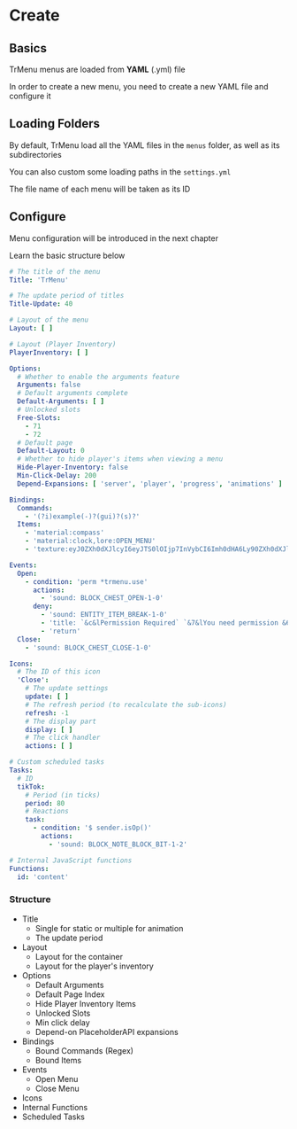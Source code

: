 # Create

## Basics

TrMenu menus are loaded from **YAML** \(.yml\) file

In order to create a new menu, you need to create a new YAML file and configure it

## Loading Folders

By default, TrMenu load all the YAML files in the `menus` folder, as well as its subdirectories

You can also custom some loading paths in the `settings.yml`

The file name of each menu will be taken as its ID

## Configure

Menu configuration will be introduced in the next chapter

Learn the basic structure below

```yaml
# The title of the menu
Title: 'TrMenu'

# The update period of titles
Title-Update: 40

# Layout of the menu
Layout: [ ]

# Layout (Player Inventory)
PlayerInventory: [ ]

Options:
  # Whether to enable the arguments feature
  Arguments: false
  # Default arguments complete
  Default-Arguments: [ ]
  # Unlocked slots
  Free-Slots:
    - 71
    - 72
  # Default page
  Default-Layout: 0
  # Whether to hide player's items when viewing a menu
  Hide-Player-Inventory: false
  Min-Click-Delay: 200
  Depend-Expansions: [ 'server', 'player', 'progress', 'animations' ]

Bindings:
  Commands:
    - '(?i)example(-)?(gui)?(s)?'
  Items:
    - 'material:compass'
    - 'material:clock,lore:OPEN_MENU'
    - 'texture:eyJ0ZXh0dXJlcyI6eyJTS0lOIjp7InVybCI6Imh0dHA6Ly90ZXh0dXJlcy5taW5lY3JhZnQubmV0L3RleHR1cmUvNDRmNDUyZDk5OGVhYmFjNDY0MmM2YjBmZTVhOGY0ZTJlNjczZWRjYWUyYTZkZmQ5ZTZhMmU4NmU3ODZlZGFjMCJ9fX0='

Events:
  Open:
    - condition: 'perm *trmenu.use'
      actions:
        - 'sound: BLOCK_CHEST_OPEN-1-0'
      deny:
        - 'sound: ENTITY_ITEM_BREAK-1-0'
        - 'title: `&c&lPermission Required` `&7&lYou need permission &6&ltrmenu.use &7&lto open this menu` 15 20 15'
        - 'return'
  Close:
    - 'sound: BLOCK_CHEST_CLOSE-1-0'

Icons:
  # The ID of this icon
  'Close':
    # The update settings
    update: [ ]
    # The refresh period (to recalculate the sub-icons)
    refresh: -1
    # The display part
    display: [ ]
    # The click handler
    actions: [ ]

# Custom scheduled tasks
Tasks:
  # ID
  tikTok:
    # Period (in ticks)
    period: 80
    # Reactions
    task:
      - condition: '$ sender.isOp()'
        actions:
          - 'sound: BLOCK_NOTE_BLOCK_BIT-1-2'

# Internal JavaScript functions
Functions:
  id: 'content'
```

### Structure

* Title
  * Single for static or multiple for animation
  * The update period
* Layout
  * Layout for the container
  * Layout for the player's inventory
* Options
  * Default Arguments
  * Default Page Index
  * Hide Player Inventory Items
  * Unlocked Slots
  * Min click delay
  * Depend-on PlaceholderAPI expansions
* Bindings
  * Bound Commands \(Regex\)
  * Bound Items
* Events
  * Open Menu
  * Close Menu
* Icons
* Internal Functions
* Scheduled Tasks

